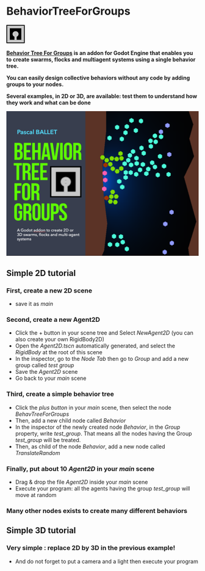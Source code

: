 # BehaviorTreeForGroups
![logo](addons/behav_tree_for_groups/icon.png)

**[Behavior Tree For Groups](doc/behavior_tree_for_groups.pdf) is an addon for Godot Engine that enables you to create swarms, flocks and multiagent systems using a single behavior tree.**

**You can easily design collective behaviors without any code by adding groups to your nodes.**

**Several examples, in 2D or 3D, are available: test them to understand how they work and what can be done**

[![doc](screenshots/BTFG_documentation_front_page.png)](doc/behavior_tree_for_groups.pdf)

## Simple 2D tutorial
### First, create a new 2D scene
* save it as *main*
### Second, create a new Agent2D
* Click the + button in your scene tree and Select *NewAgent2D* (you can also create your own RigidBody2D)
* Open the *Agent2D.tscn* automatically generated, and select the *RigidBody* at the root of this scene
* In the inspector, go to the *Node Tab* then go to *Group* and add a new group called *test group*
* Save the *Agent2D* scene
* Go back to your *main* scene
### Third, create a simple behavior tree
* Click the *plus button* in your *main* scene, then select the node *BehavTreeForGroups*
* Then, add a new child node called *Behavior*
* In the inspector of the newly created node *Behavior*, in the *Group* property, write *test_group*. That means all the nodes having the Group *test_group* will be treated. 
* Then, as child of the node *Behavior*, add a new node called *TranslateRandom*
### Finally, put about 10 *Agent2D* in your *main* scene
* Drag & drop the file *Agent2D* inside your *main* scene
* Execute your program: all the agents having the group *test_group* will move at random
### Many other nodes exists to create many different behaviors

## Simple 3D tutorial
### Very simple : replace 2D by 3D in the previous example!
* And do not forget to put a camera and a light then execute your program
